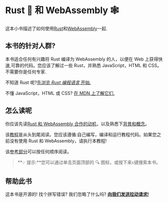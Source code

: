 # Rust 🦀 和 WebAssembly 🕸

这本小书描述了如何使用[Rust][]和[WebAssembly][]一起.

## 本书的针对人群?

本书适合任何有兴趣将 Rust 编译为 WebAssembly 的人，以便在 Web 上获得快速,可靠的代码。您应该了解过一些 Rust，并熟悉 JavaScript，HTML 和 CSS。不需要你是任何专家.

不知道 Rust 呢?[先浏览 _Rust 编程语言_ 开始.][trpl]

不懂 JavaScript，HTML 或 CSS? [在 MDN 上了解它们.][mdn]

## 怎么读呢

你应该先读[Rust 和 WebAssembly 合作的动机][why-rust-wasm]，以及熟悉下[背景和概念][background]。

该[教程][tutorial]是从头到尾阅读。您应该遵循:自己编写，编译和运行教程代码。如果您之前没有使用 Rust 和 WebAssembly，请执行本教程!

该[参考部分][reference]可以按任何顺序阅读。

> **💡 提示:**您可以通过单击页面顶部的 🔍 图标，或按下来`s`键搜索本书。

## 帮助此书

这本书是开源的! 找个拼写错误? 我们忽略了什么吗? [**向我们发送拉动请求!**][repo]

[Rust]: https://www.rust-lang.org
[WebAssembly]: https://webassembly.org/
[trpl]: https://kaisery.github.io/trpl-zh-cn/
[mdn]: https://developer.mozilla.org/en-US/docs/Learn
[why-rust-wasm]: ./why-rust-and-webassembly.zh.html
[background]: ./background-and-concepts.zh.html
[tutorial]: ./game-of-life/introduction.zh.html
[reference]: ./reference/index.zh.html
[repo]: https://github.com/rustwasm/book
